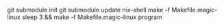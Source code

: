 git submodule init
git submodule update
nix-shell
make -f Makefile.magic-linux
sleep 3 && make -f Makefile.magic-linux program
